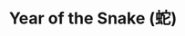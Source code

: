 ---
layout: song
category: songs
permalink: /music/enjoy-your-rabbit/:title

title: Year of the Snake (蛇)
album: Enjoy Your Rabbit
track_number: 7
artists: Sufjan Stevens
instrumental: yes

primary_recording: 
- id: 2136819648
  type: bandcamp

---